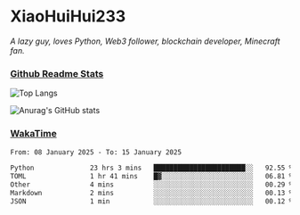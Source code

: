 # XiaoHuiHui233

*A lazy guy, loves Python, Web3 follower, blockchain developer, Minecraft fan.*

### [Github Readme Stats](https://github.com/anuraghazra/github-readme-stats)

![Top Langs](https://github-readme-stats.vercel.app/api/top-langs/?username=XiaoHuiHui233&layout=compact&theme=github_dark)

![Anurag's GitHub stats](https://github-readme-stats.vercel.app/api?username=XiaoHuiHui233&show_icons=true&theme=github_dark)

### [WakaTime](https://wakatime.com)

<!--START_SECTION:waka-->

```txt
From: 08 January 2025 - To: 15 January 2025

Python              23 hrs 3 mins   ███████████████████████░░   92.55 %
TOML                1 hr 41 mins    █▓░░░░░░░░░░░░░░░░░░░░░░░   06.81 %
Other               4 mins          ░░░░░░░░░░░░░░░░░░░░░░░░░   00.29 %
Markdown            2 mins          ░░░░░░░░░░░░░░░░░░░░░░░░░   00.13 %
JSON                1 min           ░░░░░░░░░░░░░░░░░░░░░░░░░   00.12 %
```

<!--END_SECTION:waka-->

